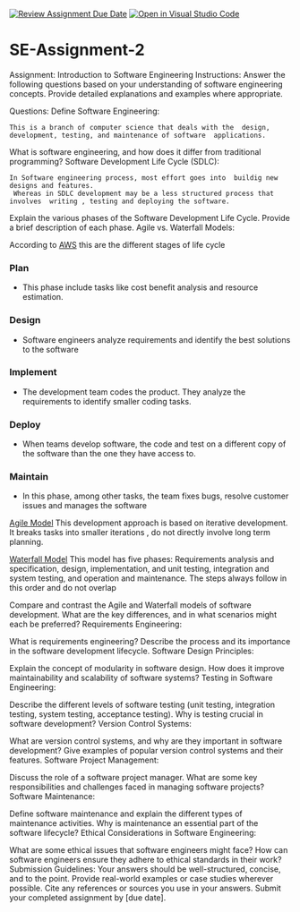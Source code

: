 [![Review Assignment Due Date](https://classroom.github.com/assets/deadline-readme-button-24ddc0f5d75046c5622901739e7c5dd533143b0c8e959d652212380cedb1ea36.svg)](https://classroom.github.com/a/-ucQIGTc)
[![Open in Visual Studio Code](https://classroom.github.com/assets/open-in-vscode-718a45dd9cf7e7f842a935f5ebbe5719a5e09af4491e668f4dbf3b35d5cca122.svg)](https://classroom.github.com/online_ide?assignment_repo_id=15217474&assignment_repo_type=AssignmentRepo)
# SE-Assignment-2
Assignment: Introduction to Software Engineering
Instructions:
Answer the following questions based on your understanding of software engineering concepts. Provide detailed explanations and examples where appropriate.

Questions:
Define Software Engineering:

    This is a branch of computer science that deals with the  design, development, testing, and maintenance of software  applications.

What is software engineering, and how does it differ from traditional programming?
Software Development Life Cycle (SDLC):

    In Software engineering process, most effort goes into  buildig new designs and features. 
     Whereas in SDLC development may be a less structured process that involves  writing , testing and deploying the software.


Explain the various phases of the Software Development Life Cycle. Provide a brief description of each phase.
Agile vs. Waterfall Models:

 According to [AWS](https://aws.amazon.com/what-is/sdlc/#:~:text=The%20software%20development%20lifecycle%20SDLC,expectations%20during%20production%20and%20beyond) this are the different stages of life cycle

### Plan
* This phase include tasks like cost benefit analysis and resource estimation.

### Design
* Software engineers analyze requirements and identify the best solutions to the software

### Implement

* The development team codes the product. They analyze the requirements to identify smaller coding tasks.

### Deploy

* When teams develop software, the code and test on a different copy of the software than the one they have access to.

### Maintain
* In this phase, among other tasks, the team fixes bugs, resolve customer issues and manages the software

[Agile Model](https://www.javatpoint.com/software-engineering-agile-model) This development approach is based on iterative development. It breaks tasks into smaller iterations , do not directly involve long term planning.

[Waterfall Model](https://www.javatpoint.com/software-engineering-waterfall-model) This model has five phases: Requirements analysis and specification, design, implementation, and unit testing, integration and system testing, and operation and maintenance. The steps always follow in this order and do not overlap




Compare and contrast the Agile and Waterfall models of software development. What are the key differences, and in what scenarios might each be preferred?
Requirements Engineering:

What is requirements engineering? Describe the process and its importance in the software development lifecycle.
Software Design Principles:

Explain the concept of modularity in software design. How does it improve maintainability and scalability of software systems?
Testing in Software Engineering:

Describe the different levels of software testing (unit testing, integration testing, system testing, acceptance testing). Why is testing crucial in software development?
Version Control Systems:

What are version control systems, and why are they important in software development? Give examples of popular version control systems and their features.
Software Project Management:

Discuss the role of a software project manager. What are some key responsibilities and challenges faced in managing software projects?
Software Maintenance:

Define software maintenance and explain the different types of maintenance activities. Why is maintenance an essential part of the software lifecycle?
Ethical Considerations in Software Engineering:

What are some ethical issues that software engineers might face? How can software engineers ensure they adhere to ethical standards in their work?
Submission Guidelines:
Your answers should be well-structured, concise, and to the point.
Provide real-world examples or case studies wherever possible.
Cite any references or sources you use in your answers.
Submit your completed assignment by [due date].
